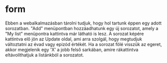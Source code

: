 # form

Ebben a webalkalmazásban tárolni tudjuk, hogy hol tartunk éppen egy adott sorozatban. "Add" menüpontban hozzáadhatunk egy új sorozatot, amely a "My list" menüpontra kattintva már látható is lesz.
A sorozat képére kattintva elő jön az Update oldal, ami arra szolgál, hogy megtudjuk változtatni az évad vagy epizód értékét.
Ha a sorozat fölé visszük az egeret, akkor megjelenik egy 'X' a jobb felső sarkában, amire rákattintva eltávolíthatjuk a listánkból a sorozatot.
